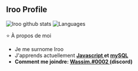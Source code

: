 ## Iroo Profile

![Iroo github stats](https://github-readme-stats.vercel.app/api?username=sasa-cdc&show_icons=true&theme=dracula)
![Languages](https://github-readme-stats.vercel.app/api/top-langs/?username=sasa-cdc&layout=compact&title_color=fff&text_color=ffffff&bg_color=#282a36&hide_border=true)

 ⭐ À propos de moi
-  Je me surnome Iroo
-  J'apprends actuellement <a href="https://developer.mozilla.org/fr/docs/Web/JavaScript" target="_blank">  <b>Javascript<b/>  </a> et <a href="https://developer.mozilla.org/en-US/docs/Glossary/SQL" target="_blank"> <b>mySQL<b/> </a>
-  Comment me joindre: <a href="https://discord.gg/RcPEHjAE" target="_blank"> Wassim.#0002 </a> (discord)




